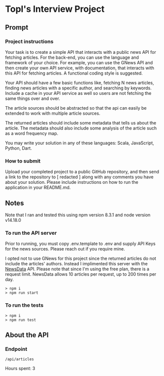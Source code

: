 # Topl's Interview Project

## Prompt

### Project instructions

Your task is to create a simple API that interacts with a public news API for fetching articles. For the back-end, you can use the language and framework of your choice. For example, you can use the GNews API and then create your own API service, with documentation, that interacts with this API for fetching articles. A functional coding style is suggested.

Your API should have a few basic functions like, fetching N news articles, finding news articles with a specific author, and searching by keywords. Include a cache in your API service as well so users are not fetching the same things over and over.

The article sources should be abstracted so that the api can easily be extended to work with multiple article sources.

The returned articles should include some metadata that tells us about the article. The metadata should also include some analysis of the article such as a word frequency map.

You may write your solution in any of these languages: Scala, JavaScript, Python, Dart.

### How to submit

Upload your completed project to a public GitHub repository, and then send a link to the repository to [ redacted ] along with any comments you have about your solution. Please include instructions on how to run the application in your README.md.

## Notes

Note that I ran and tested this using npm version 8.3.1 and node version v14.18.0

### To run the API server

Prior to running, you must copy .env.template to .env and supply API Keys for the news sources. Please reach out if you require mine.

I opted not to use GNews for this project since the returned articles do not include the articles' authors.
Instead I implimented this server with the [NewsData](https://newsdata.io/) API.
Please note that since I'm using the free plan, there is a request limit. NewsData allows 10 articles per request, up to 200 times per day.

```
> npm i
> npm run start
```

### To run the tests

```
> npm i
> npm run test
```

## About the API

### Endpoint

`/api/articles`

Hours spent: 3
